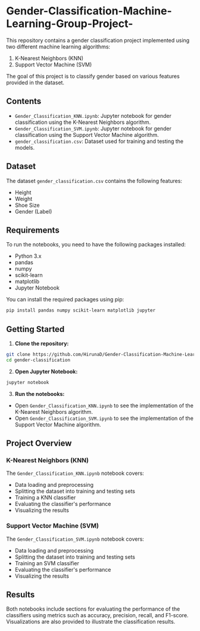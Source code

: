 # Gender-Classification-Machine-Learning-Group-Project-

This repository contains a gender classification project implemented using two different machine learning algorithms: 

  1) K-Nearest Neighbors (KNN)
  2) Support Vector Machine (SVM)

The goal of this project is to classify gender based on various features provided in the dataset.

## Contents

- `Gender_Classification_KNN.ipynb`: Jupyter notebook for gender classification using the K-Nearest Neighbors algorithm.
- `Gender_Classification_SVM.ipynb`: Jupyter notebook for gender classification using the Support Vector Machine algorithm.
- `gender_classification.csv`: Dataset used for training and testing the models.

## Dataset

The dataset `gender_classification.csv` contains the following features:

- Height
- Weight
- Shoe Size
- Gender (Label)

## Requirements

To run the notebooks, you need to have the following packages installed:

- Python 3.x
- pandas
- numpy
- scikit-learn
- matplotlib
- Jupyter Notebook

You can install the required packages using pip:

```sh
pip install pandas numpy scikit-learn matplotlib jupyter
```

## Getting Started

1. **Clone the repository:**

```sh
git clone https://github.com/HirunaD/Gender-Classification-Machine-Learning-Group-Project-.git
cd gender-classification
```

2. **Open Jupyter Notebook:**

```sh
jupyter notebook
```

3. **Run the notebooks:**

- Open `Gender_Classification_KNN.ipynb` to see the implementation of the K-Nearest Neighbors algorithm.
- Open `Gender_Classification_SVM.ipynb` to see the implementation of the Support Vector Machine algorithm.

## Project Overview

### K-Nearest Neighbors (KNN)

The `Gender_Classification_KNN.ipynb` notebook covers:

- Data loading and preprocessing
- Splitting the dataset into training and testing sets
- Training a KNN classifier
- Evaluating the classifier's performance
- Visualizing the results

### Support Vector Machine (SVM)

The `Gender_Classification_SVM.ipynb` notebook covers:

- Data loading and preprocessing
- Splitting the dataset into training and testing sets
- Training an SVM classifier
- Evaluating the classifier's performance
- Visualizing the results

## Results

Both notebooks include sections for evaluating the performance of the classifiers using metrics such as accuracy, precision, recall, and F1-score. Visualizations are also provided to illustrate the classification results.

